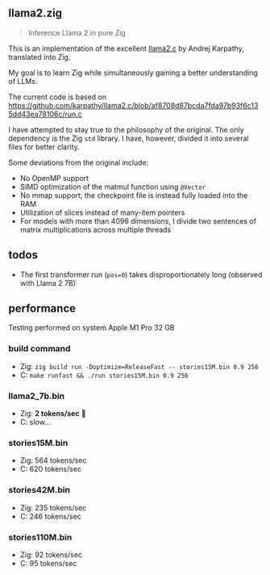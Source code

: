 ## llama2.zig

> Inference Llama 2 in pure Zig

This is an implementation of the excellent [llama2.c](https://github.com/karpathy/llama2.c) by
Andrej Karpathy, translated into Zig.

My goal is to learn Zig while simultaneously gaining a better understanding of LLMs.

The current code is based on
https://github.com/karpathy/llama2.c/blob/af8708d87bcda7fda97b93f6c135dd43ea78106c/run.c

I have attempted to stay true to the philosophy of the original. The only dependency is the Zig
`std` library. I have, however, divided it into several files for better clarity.

Some deviations from the original include:

- No OpenMP support
- SIMD optimization of the matmul function using `@Vector`
- No mmap support; the checkpoint file is instead fully loaded into the RAM
- Utilization of slices instead of many-item pointers
- For models with more than 4096 dimensions, I divide two sentences of matrix multiplications across
  multiple threads

## todos

- The first transformer run (`pos=0`) takes disproportionately long (observed with Llama 2 7B)

## performance

Testing performed on system Apple M1 Pro 32 GB

### build command

- Zig: `zig build run -Doptimize=ReleaseFast -- stories15M.bin 0.9 256`
- C: `make runfast && ./run stories15M.bin 0.9 256`

### llama2_7b.bin

- Zig: **2 tokens/sec** 🎉
- C: slow...

### stories15M.bin

- Zig: 564 tokens/sec
- C: 620 tokens/sec

### stories42M.bin

- Zig: 235 tokens/sec
- C: 246 tokens/sec

### stories110M.bin

- Zig: 92 tokens/sec
- C: 95 tokens/sec
